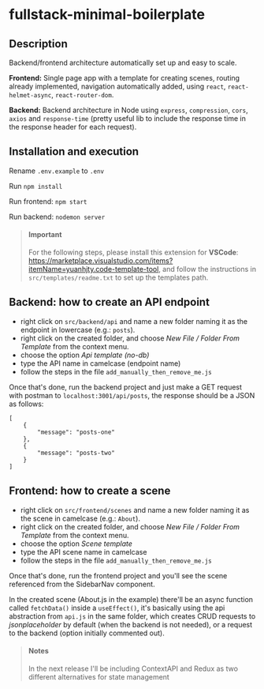 # fullstack-minimal-boilerplate

## Description ##

Backend/frontend architecture automatically set up and easy to scale.

**Frontend:** Single page app with a template for creating scenes, routing already implemented, navigation automatically added, using ```react```, ```react-helmet-async```, ```react-router-dom```.

**Backend:** Backend architecture in Node using ```express```, ```compression```, ```cors```, ```axios``` and ```response-time``` (pretty useful lib to include the response time in the response header for each request).

## Installation and execution ##

Rename ```.env.example``` to ```.env```

Run ```npm install```

Run frontend: ```npm start```

Run backend: ```nodemon server```

> ####  Important
> For the following steps, please install this extension for **VSCode**: https://marketplace.visualstudio.com/items?itemName=yuanhjty.code-template-tool, and follow the instructions in ```src/templates/readme.txt``` to set up the templates path.

## Backend: how to create an API endpoint ##

* right click on ```src/backend/api``` and name a new folder naming it as the endpoint in lowercase (e.g.: ```posts```).
* right click on the created folder, and choose *New File / Folder From Template* from the context menu.
* choose the option *Api template (no-db)*
* type the API name in camelcase (endpoint name)
* follow the steps in the file ```add_manually_then_remove_me.js```

Once that's done, run the backend project and just make a GET request with postman to ```localhost:3001/api/posts```, the response should be a JSON as follows:
```
[
    {
        "message": "posts-one"
    },
    {
        "message": "posts-two"
    }
]
```

## Frontend: how to create a scene ##

* right click on ```src/frontend/scenes``` and name a new folder naming it as the scene in camelcase (e.g.: ```About```).
* right click on the created folder, and choose *New File / Folder From Template* from the context menu.
* choose the option *Scene template*
* type the API scene name in camelcase
* follow the steps in the file ```add_manually_then_remove_me.js```

Once that's done, run the frontend project and you'll see the scene referenced from the SidebarNav component.

In the created scene (About.js in the example) there'll be an async function called ```fetchData()``` inside a ```useEffect()```, it's basically using the api abstraction from ```api.js``` in the same folder, which creates CRUD requests to *jsonplaceholder* by default (when the backend is not needed), or a request to the backend (option initially commented out).

> ####  Notes
> In the next release I'll be including ContextAPI and Redux as two different alternatives for state management

